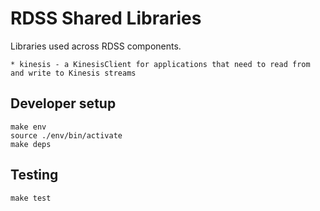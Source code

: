 # RDSS Shared Libraries

Libraries used across RDSS components.

    * kinesis - a KinesisClient for applications that need to read from and write to Kinesis streams
    
## Developer setup

```
make env
source ./env/bin/activate
make deps
```

## Testing

```
make test
```